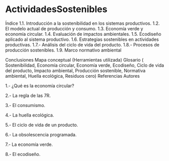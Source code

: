 # ActividadesSostenibles

Índice
1.1. Introducción a la sostenibilidad en los sistemas productivos.
1.2. El modelo actual de producción y consumo.
1.3. Economía verde y economía circular.
1.4. Evaluación de impactos ambientales.
1.5. Ecodiseño aplicado al sistema productivo.
1.6. Estrategias sostenibles en actividades productivas.
1.7.- Análisis del ciclo de vida del producto.
1.8.- Procesos de producción sostenibles.
1.9. Marco normativo ambiental

Conclusiones
Mapa conceptual (Herramientas utilizada)
Glosario ( Sostenibilidad, Economía circular, Economía verde, Ecodiseño, Ciclo de vida del producto, Impacto ambiental, Producción sostenible, Normativa  ambiental, Huella ecológica, Residuos cero)
Referencias
Autores

1.- ¿Qué es la economía circular?

2.- La regla de las 7R.

3.- El consumismo.

4.- La huella ecológica.

5.- El ciclo de vida de un producto.

6.- La obsolescencia programada.

7.- La economía verde.

8.- El ecodiseño.
